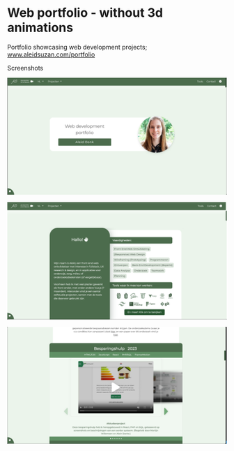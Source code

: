 <!-- Just fill in the brackets -->

# Web portfolio - without 3d animations

Portfolio showcasing web development projects; www.aleidsuzan.com/portfolio

Screenshots

![1754574408744](image/README/1754574408744.png)

![1754574396792](image/README/1754574396792.png)

![1754574423483](image/README/1754574423483.png)
